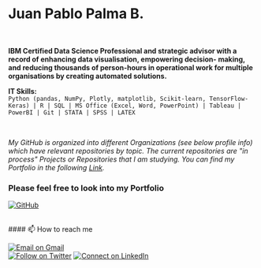 
# Juan Pablo Palma B. <br/>
<br/>

**IBM Certified Data Science Professional and strategic advisor with a record of enhancing data visualisation, empowering decision- making, and reducing thousands of person-hours in operational work for multiple organisations by creating automated solutions.** <br/>


**IT Skills:** <br/>
`Python (pandas, NumPy, Plotly, matplotlib, Scikit-learn, TensorFlow-Keras) | R | SQL | MS Office (Excel, Word, PowerPoint) | Tableau | PowerBI | Git | STATA | SPSS | LATEX`
 
<br/>

_My GitHub is organized into different Organizations (see below profile info) which have relevant repositories by topic. The current repositories are "in process" Projects or Repositories that I am studying. You can find my Portfolio in the following [Link](https://github.com/jppalmab-Portfolio)._

### Please feel free to look into my Portfolio 
[![GitHub](https://img.shields.io/badge/github-%23121011.svg?style=for-the-badge&logo=github&logoColor=white)](https://github.com/jppalmab-Portfolio)


<br/>
#### 📫 How to reach me 

[![Email on Gmail](https://img.shields.io/badge/-Gmail-D14836?style=for-the-badge&logo=Gmail&logoColor=white)](mailto:jppalmab@gmail.com) <br/>
[![Follow on Twitter](https://img.shields.io/badge/--twitter?label=Twitter&logo=Twitter&style=social)](https://twitter.com/jppalmab) 
[![Connect on LinkedIn](https://img.shields.io/badge/--linkedin?label=LinkedIn&logo=LinkedIn&style=social)](https://www.linkedin.com/in/jppalmab/)
